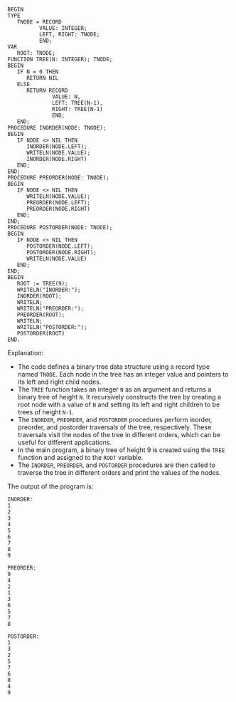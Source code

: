 ```portgrol
BEGIN
TYPE
   TNODE = RECORD
          VALUE: INTEGER;
          LEFT, RIGHT: TNODE;
          END;
VAR
   ROOT: TNODE;
FUNCTION TREE(N: INTEGER); TNODE;
BEGIN
   IF N = 0 THEN
      RETURN NIL
   ELSE
      RETURN RECORD
              VALUE: N,
              LEFT: TREE(N-1),
              RIGHT: TREE(N-1)
              END;
   END;
PROCEDURE INORDER(NODE: TNODE);
BEGIN
   IF NODE <> NIL THEN
      INORDER(NODE.LEFT);
      WRITELN(NODE.VALUE);
      INORDER(NODE.RIGHT)
   END;
END;
PROCEDURE PREORDER(NODE: TNODE);
BEGIN
   IF NODE <> NIL THEN
      WRITELN(NODE.VALUE);
      PREORDER(NODE.LEFT);
      PREORDER(NODE.RIGHT)
   END;
END;
PROCEDURE POSTORDER(NODE: TNODE);
BEGIN
   IF NODE <> NIL THEN
      POSTORDER(NODE.LEFT);
      POSTORDER(NODE.RIGHT);
      WRITELN(NODE.VALUE)
   END;
END;
BEGIN
   ROOT := TREE(9);
   WRITELN("INORDER:");
   INORDER(ROOT);
   WRITELN;
   WRITELN("PREORDER:");
   PREORDER(ROOT);
   WRITELN;
   WRITELN("POSTORDER:");
   POSTORDER(ROOT)
END.
```

Explanation:

* The code defines a binary tree data structure using a record type named `TNODE`. Each node in the tree has an integer value and pointers to its left and right child nodes.
* The `TREE` function takes an integer `N` as an argument and returns a binary tree of height `N`. It recursively constructs the tree by creating a root node with a value of `N` and setting its left and right children to be trees of height `N-1`.
* The `INORDER`, `PREORDER`, and `POSTORDER` procedures perform inorder, preorder, and postorder traversals of the tree, respectively. These traversals visit the nodes of the tree in different orders, which can be useful for different applications.
* In the main program, a binary tree of height 9 is created using the `TREE` function and assigned to the `ROOT` variable.
* The `INORDER`, `PREORDER`, and `POSTORDER` procedures are then called to traverse the tree in different orders and print the values of the nodes.

The output of the program is:

```
INORDER:
1
2
3
4
5
6
7
8
9

PREORDER:
9
4
2
1
3
6
5
7
8

POSTORDER:
1
3
2
5
7
6
8
4
9
```